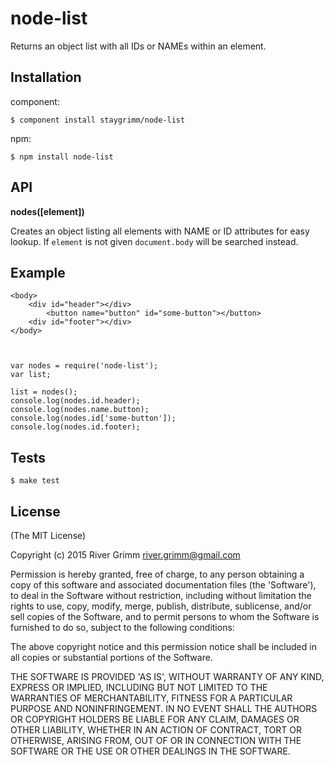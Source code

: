 node-list
===

Returns an object list with all IDs or NAMEs within an element.

Installation
---
component:

    $ component install staygrimm/node-list

npm:

    $ npm install node-list

API
---

**nodes([element])**

Creates an object listing all elements with NAME or ID attributes for easy lookup.  If `element` is not given `document.body` will be searched instead.

Example
---
    <body>
        <div id="header"></div>
            <button name="button" id="some-button"></button>
        <div id="footer"></div>
    </body>



    var nodes = require('node-list');
    var list;

    list = nodes();
    console.log(nodes.id.header);
    console.log(nodes.name.button);
    console.log(nodes.id['some-button']);
    console.log(nodes.id.footer);

Tests
---

    $ make test


License
---

(The MIT License)

Copyright (c) 2015 River Grimm river.grimm@gmail.com

Permission is hereby granted, free of charge, to any person obtaining a copy of this software and associated documentation files (the 'Software'), to deal in the Software without restriction, including without limitation the rights to use, copy, modify, merge, publish, distribute, sublicense, and/or sell copies of the Software, and to permit persons to whom the Software is furnished to do so, subject to the following conditions:

The above copyright notice and this permission notice shall be included in all copies or substantial portions of the Software.

THE SOFTWARE IS PROVIDED 'AS IS', WITHOUT WARRANTY OF ANY KIND, EXPRESS OR IMPLIED, INCLUDING BUT NOT LIMITED TO THE WARRANTIES OF MERCHANTABILITY, FITNESS FOR A PARTICULAR PURPOSE AND NONINFRINGEMENT. IN NO EVENT SHALL THE AUTHORS OR COPYRIGHT HOLDERS BE LIABLE FOR ANY CLAIM, DAMAGES OR OTHER LIABILITY, WHETHER IN AN ACTION OF CONTRACT, TORT OR OTHERWISE, ARISING FROM, OUT OF OR IN CONNECTION WITH THE SOFTWARE OR THE USE OR OTHER DEALINGS IN THE SOFTWARE.
